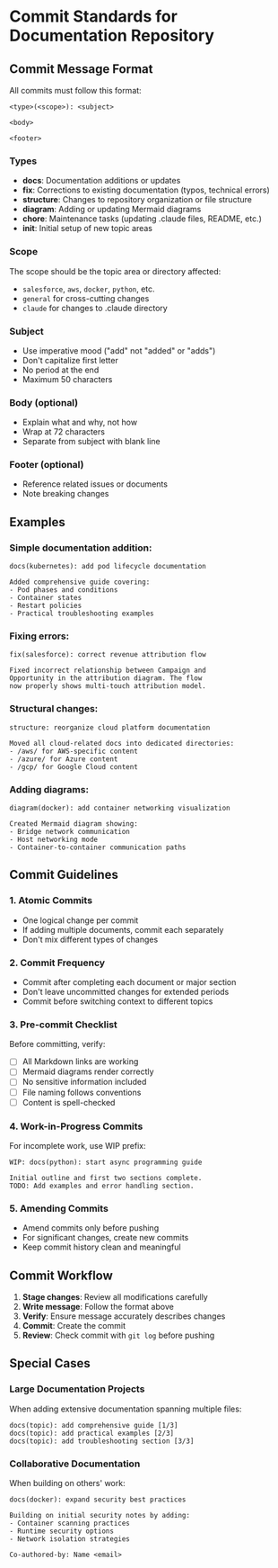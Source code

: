 # Commit Standards for Documentation Repository

## Commit Message Format

All commits must follow this format:
```
<type>(<scope>): <subject>

<body>

<footer>
```

### Types
- **docs**: Documentation additions or updates
- **fix**: Corrections to existing documentation (typos, technical errors)
- **structure**: Changes to repository organization or file structure
- **diagram**: Adding or updating Mermaid diagrams
- **chore**: Maintenance tasks (updating .claude files, README, etc.)
- **init**: Initial setup of new topic areas

### Scope
The scope should be the topic area or directory affected:
- `salesforce`, `aws`, `docker`, `python`, etc.
- `general` for cross-cutting changes
- `claude` for changes to .claude directory

### Subject
- Use imperative mood ("add" not "added" or "adds")
- Don't capitalize first letter
- No period at the end
- Maximum 50 characters

### Body (optional)
- Explain what and why, not how
- Wrap at 72 characters
- Separate from subject with blank line

### Footer (optional)
- Reference related issues or documents
- Note breaking changes

## Examples

### Simple documentation addition:
```
docs(kubernetes): add pod lifecycle documentation

Added comprehensive guide covering:
- Pod phases and conditions  
- Container states
- Restart policies
- Practical troubleshooting examples
```

### Fixing errors:
```
fix(salesforce): correct revenue attribution flow

Fixed incorrect relationship between Campaign and
Opportunity in the attribution diagram. The flow
now properly shows multi-touch attribution model.
```

### Structural changes:
```
structure: reorganize cloud platform documentation

Moved all cloud-related docs into dedicated directories:
- /aws/ for AWS-specific content
- /azure/ for Azure content  
- /gcp/ for Google Cloud content
```

### Adding diagrams:
```
diagram(docker): add container networking visualization

Created Mermaid diagram showing:
- Bridge network communication
- Host networking mode
- Container-to-container communication paths
```

## Commit Guidelines

### 1. Atomic Commits
- One logical change per commit
- If adding multiple documents, commit each separately
- Don't mix different types of changes

### 2. Commit Frequency
- Commit after completing each document or major section
- Don't leave uncommitted changes for extended periods
- Commit before switching context to different topics

### 3. Pre-commit Checklist
Before committing, verify:
- [ ] All Markdown links are working
- [ ] Mermaid diagrams render correctly
- [ ] No sensitive information included
- [ ] File naming follows conventions
- [ ] Content is spell-checked

### 4. Work-in-Progress Commits
For incomplete work, use WIP prefix:
```
WIP: docs(python): start async programming guide

Initial outline and first two sections complete.
TODO: Add examples and error handling section.
```

### 5. Amending Commits
- Amend commits only before pushing
- For significant changes, create new commits
- Keep commit history clean and meaningful

## Commit Workflow

1. **Stage changes**: Review all modifications carefully
2. **Write message**: Follow the format above
3. **Verify**: Ensure message accurately describes changes
4. **Commit**: Create the commit
5. **Review**: Check commit with `git log` before pushing

## Special Cases

### Large Documentation Projects
When adding extensive documentation spanning multiple files:
```
docs(topic): add comprehensive guide [1/3]
docs(topic): add practical examples [2/3]  
docs(topic): add troubleshooting section [3/3]
```

### Collaborative Documentation
When building on others' work:
```
docs(docker): expand security best practices

Building on initial security notes by adding:
- Container scanning practices
- Runtime security options
- Network isolation strategies

Co-authored-by: Name <email>
```